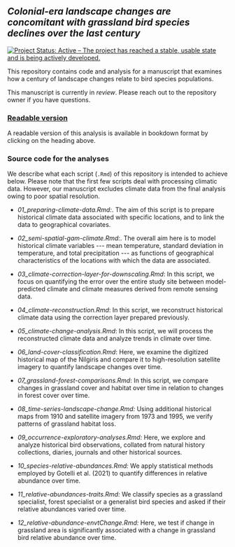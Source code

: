 ## *Colonial-era landscape changes are concomitant with grassland bird species declines over the last century*  

<!-- badges: start -->

[![Project Status: Active – The project has reached a stable, usable state and is being actively developed.](https://www.repostatus.org/badges/latest/active.svg)](https://www.repostatus.org/#active) <!-- badges: end -->

This repository contains code and analysis for a manuscript that examines how a century of landscape changes relate to bird species populations.   

This manuscript is currently in *review*. Please reach out to the repository owner if you have questions.

### [Readable version](https://vjjan91.github.io/nilgiris-resurvey-project/)

A readable version of this analysis is available in bookdown format by clicking on the heading above.  

### Source code for the analyses

We describe what each script (`.Rmd`) of this repository is intended to achieve below. Please note that the first few scripts deal with processing climatic data. However, our manuscript excludes climate data from the final analysis owing to poor spatial resolution.    

-   *01_preparing-climate-data.Rmd:*. The aim of this script is to prepare historical climate data associated with specific locations, and to link the data to geographical covariates.  

-   *02_semi-spatial-gam-climate.Rmd:*. The overall aim here is to model historical climate variables --- mean temperature, standard deviation in temperature, and total precipitation --- as functions of geographical characteristics of the locations with which the data are associated.  

-   *03_climate-correction-layer-for-downscaling.Rmd*: In this script, we focus on quantifying the error over the entire study site between model-predicted climate and climate measures derived from remote sensing data.  

-   *04_climate-reconstruction.Rmd*: In this script, we reconstruct historical climate data using the correction layer prepared previously.  

-   *05_climate-change-analysis.Rmd*: In this script, we will process the reconstructed climate data and analyze trends in climate over time.  

-   *06_land-cover-classification.Rmd*: Here, we examine the digitized historical map of the Nilgiris and compare it to high-resolution satellite imagery to quantify landscape changes over time.  

-   *07_grassland-forest-comparisons.Rmd*: In this script, we compare changes in grassland cover and habitat over time in relation to changes in forest cover over time.  

-   *08_time-series-landscape-change.Rmd:* Using additional historical maps from 1910 and satellite imagery from 1973 and 1995, we verify patterns of grassland habitat loss.  

-   *09_occurrence-exploratory-analyses.Rmd:* Here, we explore and analyze historical bird observations, collated from natural history collections, diaries, journals and other historical sources.  

-   *10_species-relative-abundances.Rmd:* We apply statistical methods employed by Gotelli et al. (2021) to quantify differences in relative abundance over time.  

-   *11_relative-abundances-traits.Rmd:* We classify species as a grassland specialist, forest specialist or a generalist bird species and asked if their relative abundances varied over time.  

-   *12_relative-abundance-envtChange.Rmd:* Here, we test if change in grassland area is significantly associated with a change in grassland bird relative abundance over time.  


